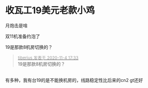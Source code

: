 # 收瓦工19美元老款小鸡


月炮击是啥

双11机准备约泡了

19是那款8机房切换的？

<div class="quote"><blockquote><font size="2"><a href="https://www.hostloc.com/forum.php?mod=redirect&amp;goto=findpost&amp;pid=9402696&amp;ptid=761270" target="_blank"><font color="#999999">tiberius 发表于 2020-11-4 17:33</font></a></font><br />
19是那款8机房切换的？</blockquote></div><br />
有多种，我有台19的是不能换机房的，线路稳定性比后来的cn2 gt还好
